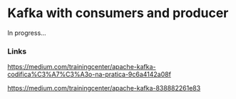 # Kafka with consumers and producer

In progress...


### Links

https://medium.com/trainingcenter/apache-kafka-codifica%C3%A7%C3%A3o-na-pratica-9c6a4142a08f

https://medium.com/trainingcenter/apache-kafka-838882261e83